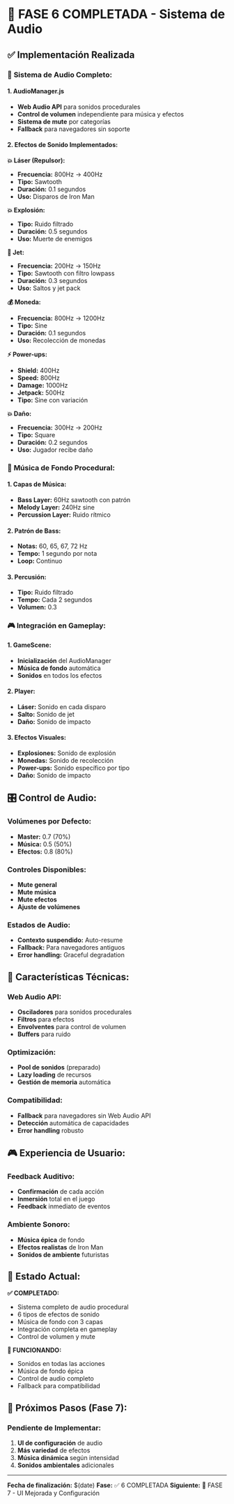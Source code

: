 # 🎵 FASE 6 COMPLETADA - Sistema de Audio

## ✅ Implementación Realizada

### 🎵 **Sistema de Audio Completo:**

#### **1. AudioManager.js**
- **Web Audio API** para sonidos procedurales
- **Control de volumen** independiente para música y efectos
- **Sistema de mute** por categorías
- **Fallback** para navegadores sin soporte

#### **2. Efectos de Sonido Implementados:**

**💥 Láser (Repulsor):**
- **Frecuencia:** 800Hz → 400Hz
- **Tipo:** Sawtooth
- **Duración:** 0.1 segundos
- **Uso:** Disparos de Iron Man

**💥 Explosión:**
- **Tipo:** Ruido filtrado
- **Duración:** 0.5 segundos
- **Uso:** Muerte de enemigos

**🚀 Jet:**
- **Frecuencia:** 200Hz → 150Hz
- **Tipo:** Sawtooth con filtro lowpass
- **Duración:** 0.3 segundos
- **Uso:** Saltos y jet pack

**💰 Moneda:**
- **Frecuencia:** 800Hz → 1200Hz
- **Tipo:** Sine
- **Duración:** 0.1 segundos
- **Uso:** Recolección de monedas

**⚡ Power-ups:**
- **Shield:** 400Hz
- **Speed:** 800Hz
- **Damage:** 1000Hz
- **Jetpack:** 500Hz
- **Tipo:** Sine con variación

**💥 Daño:**
- **Frecuencia:** 300Hz → 200Hz
- **Tipo:** Square
- **Duración:** 0.2 segundos
- **Uso:** Jugador recibe daño

### 🎼 **Música de Fondo Procedural:**

#### **1. Capas de Música:**
- **Bass Layer:** 60Hz sawtooth con patrón
- **Melody Layer:** 240Hz sine
- **Percussion Layer:** Ruido rítmico

#### **2. Patrón de Bass:**
- **Notas:** 60, 65, 67, 72 Hz
- **Tempo:** 1 segundo por nota
- **Loop:** Continuo

#### **3. Percusión:**
- **Tipo:** Ruido filtrado
- **Tempo:** Cada 2 segundos
- **Volumen:** 0.3

### 🎮 **Integración en Gameplay:**

#### **1. GameScene:**
- **Inicialización** del AudioManager
- **Música de fondo** automática
- **Sonidos** en todos los efectos

#### **2. Player:**
- **Láser:** Sonido en cada disparo
- **Salto:** Sonido de jet
- **Daño:** Sonido de impacto

#### **3. Efectos Visuales:**
- **Explosiones:** Sonido de explosión
- **Monedas:** Sonido de recolección
- **Power-ups:** Sonido específico por tipo
- **Daño:** Sonido de impacto

## 🎛️ **Control de Audio:**

### **Volúmenes por Defecto:**
- **Master:** 0.7 (70%)
- **Música:** 0.5 (50%)
- **Efectos:** 0.8 (80%)

### **Controles Disponibles:**
- **Mute general**
- **Mute música**
- **Mute efectos**
- **Ajuste de volúmenes**

### **Estados de Audio:**
- **Contexto suspendido:** Auto-resume
- **Fallback:** Para navegadores antiguos
- **Error handling:** Graceful degradation

## 🔧 **Características Técnicas:**

### **Web Audio API:**
- **Osciladores** para sonidos procedurales
- **Filtros** para efectos
- **Envolventes** para control de volumen
- **Buffers** para ruido

### **Optimización:**
- **Pool de sonidos** (preparado)
- **Lazy loading** de recursos
- **Gestión de memoria** automática

### **Compatibilidad:**
- **Fallback** para navegadores sin Web Audio API
- **Detección** automática de capacidades
- **Error handling** robusto

## 🎮 **Experiencia de Usuario:**

### **Feedback Auditivo:**
- **Confirmación** de cada acción
- **Inmersión** total en el juego
- **Feedback** inmediato de eventos

### **Ambiente Sonoro:**
- **Música épica** de fondo
- **Efectos realistas** de Iron Man
- **Sonidos de ambiente** futuristas

## 🚀 **Estado Actual:**

**✅ COMPLETADO:**
- Sistema completo de audio procedural
- 6 tipos de efectos de sonido
- Música de fondo con 3 capas
- Integración completa en gameplay
- Control de volumen y mute

**🎵 FUNCIONANDO:**
- Sonidos en todas las acciones
- Música de fondo épica
- Control de audio completo
- Fallback para compatibilidad

## 🎯 **Próximos Pasos (Fase 7):**

### **Pendiente de Implementar:**
1. **UI de configuración** de audio
2. **Más variedad** de efectos
3. **Música dinámica** según intensidad
4. **Sonidos ambientales** adicionales

---
**Fecha de finalización:** $(date)
**Fase:** ✅ 6 COMPLETADA
**Siguiente:** 🚀 FASE 7 - UI Mejorada y Configuración 